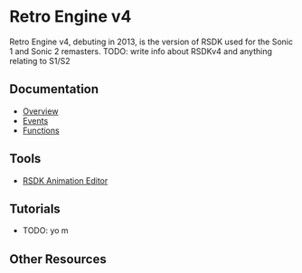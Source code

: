 # Retro Engine v4

Retro Engine v4, debuting in 2013, is the version of RSDK used for the Sonic 1 and Sonic 2 remasters. 
TODO: write info about RSDKv4 and anything relating to S1/S2

## Documentation
- [Overview](./Overview)
- [Events](./Events)
- [Functions](./Functions)

## Tools
- [RSDK Animation Editor](./../Common/Tools/RSDK-Anim-Editor)

## Tutorials
- TODO: yo m

## Other Resources


